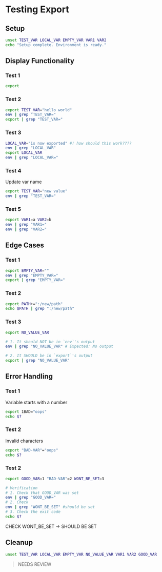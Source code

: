 # Testing Export

## Setup

```bash
unset TEST_VAR LOCAL_VAR EMPTY_VAR VAR1 VAR2
echo "Setup complete. Environment is ready."
```

## Display Functionality

### Test 1

```bash
export
```

### Test 2

```bash
export TEST_VAR="hello world"
env | grep "TEST_VAR="
export | grep "TEST_VAR="
```

### Test 3

```bash
LOCAL_VAR="is now exported" #! how should this work????
env | grep "LOCAL_VAR"
export LOCAL_VAR
env | grep "LOCAL_VAR="
```

### Test 4

Update var name

```bash
export TEST_VAR="new value"
env | grep "TEST_VAR="
```

### Test 5

```bash
export VAR1=a VAR2=b
env | grep "VAR1="
env | grep "VAR2="
```

## Edge Cases

### Test 1

```bash
export EMPTY_VAR=""
env | grep "EMPTY_VAR="
export | grep "EMPTY_VAR="
```

### Test 2

```bash
export PATH+=":/new/path"
echo $PATH | grep ":/new/path"
```

### Test 3

```bash
export NO_VALUE_VAR

# 1. It should NOT be in `env`'s output
env | grep "NO_VALUE_VAR" # Expected: No output

# 2. It SHOULD be in `export`'s output
export | grep "NO_VALUE_VAR"
```

## Error Handling

### Test 1

Variable starts with a number

```bash
export 1BAD="oops"
echo $?
```

### Test 2

Invalid characters

```bash
export "BAD-VAR"="oops"
echo $?
```

### Test 2

```bash
export GOOD_VAR=1 "BAD-VAR"=2 WONT_BE_SET=3

# Verification
# 1. Check that GOOD_VAR was set
env | grep "GOOD_VAR="
# 2. Check 
env | grep "WONT_BE_SET" #should be set
# 3. Check the exit code
echo $?
```

CHECK WONT_BE_SET -> SHOULD BE SET

## Cleanup

```bash
unset TEST_VAR LOCAL_VAR EMPTY_VAR NO_VALUE_VAR VAR1 VAR2 GOOD_VAR
```

>NEEDS REVIEW
